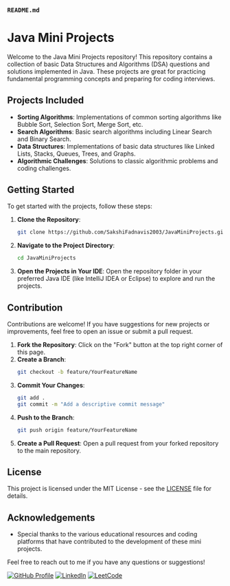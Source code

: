 ### `README.md`

# Java Mini Projects

Welcome to the Java Mini Projects repository! This repository contains a collection of basic Data Structures and Algorithms (DSA) questions and solutions implemented in Java. These projects are great for practicing fundamental programming concepts and preparing for coding interviews.

## Projects Included

- **Sorting Algorithms**: Implementations of common sorting algorithms like Bubble Sort, Selection Sort, Merge Sort, etc.
- **Search Algorithms**: Basic search algorithms including Linear Search and Binary Search.
- **Data Structures**: Implementations of basic data structures like Linked Lists, Stacks, Queues, Trees, and Graphs.
- **Algorithmic Challenges**: Solutions to classic algorithmic problems and coding challenges.

## Getting Started

To get started with the projects, follow these steps:

1. **Clone the Repository**:
   ```bash
   git clone https://github.com/SakshiFadnavis2003/JavaMiniProjects.git
   ```

2. **Navigate to the Project Directory**:
   ```bash
   cd JavaMiniProjects
   ```

3. **Open the Projects in Your IDE**:
   Open the repository folder in your preferred Java IDE (like IntelliJ IDEA or Eclipse) to explore and run the projects.

## Contribution

Contributions are welcome! If you have suggestions for new projects or improvements, feel free to open an issue or submit a pull request.

1. **Fork the Repository**: Click on the "Fork" button at the top right corner of this page.
2. **Create a Branch**:
   ```bash
   git checkout -b feature/YourFeatureName
   ```
3. **Commit Your Changes**:
   ```bash
   git add .
   git commit -m "Add a descriptive commit message"
   ```
4. **Push to the Branch**:
   ```bash
   git push origin feature/YourFeatureName
   ```
5. **Create a Pull Request**: Open a pull request from your forked repository to the main repository.

## License

This project is licensed under the MIT License - see the [LICENSE](LICENSE) file for details.

## Acknowledgements

- Special thanks to the various educational resources and coding platforms that have contributed to the development of these mini projects.

Feel free to reach out to me if you have any questions or suggestions!

[![GitHub Profile](https://img.shields.io/badge/Profile-Sakshi%20Fadnavis-blue?logo=github&style=flat-square)](https://github.com/SakshiFadnavis2003)
[![LinkedIn](https://img.shields.io/badge/LinkedIn-Sakshi%20Fadnavis-blue?logo=linkedin&style=flat-square)](https://www.linkedin.com/in/sakshi-fadnavis-3023a9240/)
[![LeetCode](https://img.shields.io/badge/LeetCode-Sakshi%20Fadnavis-orange?logo=leetcode&style=flat-square)](https://leetcode.com/u/fadnavis_sakshi/)
```
